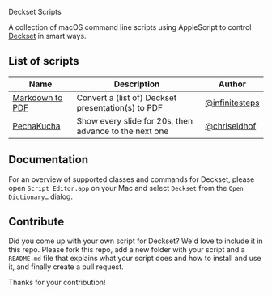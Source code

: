 Deckset Scripts

A collection of macOS command line scripts using AppleScript to control 
[Deckset](https://www.deckset.com/) in smart ways.


## List of scripts

| Name | Description | Author |
|---|---|--|
| [Markdown to PDF](./markdown-to-pdf) | Convert a (list of) Deckset presentation(s) to PDF | [@infinitesteps](https://github.com/infinitesteps) |
| [PechaKucha](./pecha-kucha) | Show every slide for 20s, then advance to the next one | [@chriseidhof](https://github.com/chriseidhof) |

## Documentation 

For an overview of supported classes and commands for Deckset, please open `Script Editor.app` on your Mac and select `Deckset` from the `Open Dictionary…` dialog.

## Contribute

Did you come up with your own script for Deckset? We'd love to include it in this repo. 
Please fork this repo, add a new folder with your script and a `README.md` file that 
explains what your script does and how to install and use it, and finally create a pull 
request.

Thanks for your contribution!
